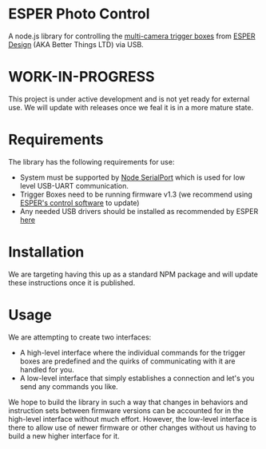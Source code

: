 # ESPER Photo Control
A node.js library for controlling the [multi-camera trigger boxes](https://www.esperhq.com/product/multiple-camera-trigger-triggerbox/) from [ESPER Design](https://www.esperhq.com/) (AKA Better Things LTD) via USB.

# WORK-IN-PROGRESS
This project is under active development and is not yet ready for external use. We will update with releases once we feal it is in a more mature state.

# Requirements
The library has the following requirements for use:
- System must be supported by [Node SerialPort](https://serialport.io/) which is used for low level USB-UART communication.
- Trigger Boxes need to be running firmware v1.3 (we recommend using [ESPER's control software](https://support.esperhq.com/support/solutions/articles/44001510286-download-triggerbox-software) to update)
- Any needed USB drivers should be installed as recommended by ESPER [here](https://support.esperhq.com/support/solutions/articles/44001510366-set-up-procedure)

# Installation
We are targeting having this up as a standard NPM package and will update these instructions once it is published.

# Usage
We are attempting to create two interfaces:
- A high-level interface where the individual commands for the trigger boxes are predefined and the quirks of communicating with it are handled for you.
- A low-level interface that simply establishes a connection and let's you send any commands you like.

We hope to build the library in such a way that changes in behaviors and instruction sets between firmware versions can be accounted for in the high-level interface without much effort.  However, the low-level interface is there to allow use of newer firmware or other changes without us having to build a new higher interface for it.
